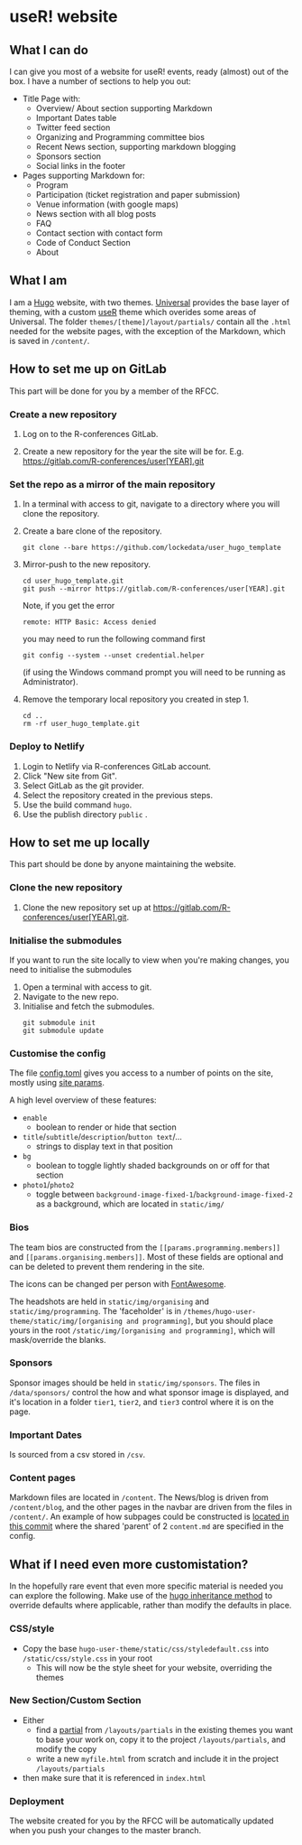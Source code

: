 # useR! website

## What I can do

I can give you most of a website for useR! events, ready (almost) out of the box. I have a number of sections to help you out:

* Title Page with:
    + Overview/ About section supporting Markdown
    + Important Dates table
    + Twitter feed section
    + Organizing and Programming committee bios
    + Recent News section, supporting markdown blogging
    + Sponsors section
    + Social links in the footer
* Pages supporting Markdown for:
    + Program
    + Participation (ticket registration and paper submission)
    + Venue information (with google maps)
    + News section with all blog posts
    + FAQ
    + Contact section with contact form 
    + Code of Conduct Section
    + About

## What I am
I am a [Hugo](//gohugo.io) website, with two themes. [Universal](https://github.com/devcows/hugo-universal-theme) provides the base layer of theming, with a custom [useR](https://github.com/lockedata/hugo-user-theme/) theme which overides some areas of Universal. The folder `themes/[theme]/layout/partials/` contain all the `.html` needed for the website pages, with the exception of the Markdown, which is saved in `/content/`.

## How to set me up on GitLab

This part will be done for you by a member of the RFCC.

### Create a new repository

1. Log on to the R-conferences GitLab.

2. Create a new repository for the year the site will be for. E.g. https://gitlab.com/R-conferences/user[YEAR].git

### Set the repo as a mirror of the main repository

1. In a terminal with access to git, navigate to a directory where you will clone the repository.

2. Create a bare clone of the repository.

    ```
    git clone --bare https://github.com/lockedata/user_hugo_template
    ```

3. Mirror-push to the new repository.
    
    ```
    cd user_hugo_template.git
    git push --mirror https://gitlab.com/R-conferences/user[YEAR].git
    ```
    Note, if you get the error 
    
    ```
    remote: HTTP Basic: Access denied
    ```
    
    you may need to run the following command first
    
    ```
    git config --system --unset credential.helper
    ```
    
    (if using the Windows command prompt you will need to be running as Administrator).

4. Remove the temporary local repository you created in step 1.

    ```
    cd ..
    rm -rf user_hugo_template.git
    ```
    
### Deploy to Netlify

1. Login to Netlify via R-conferences GitLab account.
2. Click "New site from Git".
3. Select GitLab as the git provider.
4. Select the repository created in the previous steps.
5. Use the build command `hugo`.
6. Use the publish directory `public`    .

## How to set me up locally

This part should be done by anyone maintaining the website.

### Clone the new repository

1. Clone the new repository set up at https://gitlab.com/R-conferences/user[YEAR].git.

### Initialise the submodules

If you want to run the site locally to view when you're making changes, you need to initialise the submodules

1. Open a terminal with access to git.
2. Navigate to the new repo.
3. Initialise and fetch the submodules.
    ```
    git submodule init
    git submodule update
    ```

### Customise the config

The file [config.toml](https://github.com/lockedata/user_hugo_template/blob/master/config.toml) gives you access to a number of points on the site, mostly using [site params](https://gohugo.io/variables/site/#the-site-params-variable).

A high level overview of these features:

* `enable` 
    + boolean to render or hide that section
* `title`/`subtitle`/`description`/`button text`/...
    + strings to display text in that position
* `bg`
    + boolean to toggle lightly shaded backgrounds on or off for that section
* `photo1`/`photo2`
    + toggle between `background-image-fixed-1`/`background-image-fixed-2` as a background, which are located in `static/img/`
### Bios

The team bios are constructed from the `[[params.programming.members]]` and `[[params.organising.members]]`. Most of these fields are optional and can be deleted to prevent them rendering in the site. 

The icons can be changed per person with [FontAwesome](https://fontawesome.com/).

The headshots are held in `static/img/organising` and `static/img/programming`. The 'faceholder' is in `/themes/hugo-user-theme/static/img/[organising and programming]`, but you should place yours in the root `/static/img/[organising and programming]`, which will mask/override the blanks.

### Sponsors

Sponsor images should be held in `static/img/sponsors`. The files in `/data/sponsors/` control the how and what sponsor image is displayed, and it's location in a folder `tier1`, `tier2`, and `tier3` control where it is on the page.

### Important Dates

Is sourced from a csv stored in `/csv`.

### Content pages

Markdown files are located in `/content`. The News/blog is driven from `/content/blog`, and the other pages in the navbar are driven from the files in `/content/`. An example of how subpages could be constructed is [located in this commit](https://github.com/lockedata/user_hugo_template/commit/211168db3cb975292fd1b8e399669b4c3b24cce0) where the shared 'parent' of 2 `content.md` are specified in the config.

## What if I need even more customistation?

In the hopefully rare event that even more specific material is needed you can explore the following. Make use of the [hugo inheritance method](https://gohugo.io/templates/lookup-order/#hugo-layouts-lookup-rules-with-theme) to override defaults where applicable, rather than modify the defaults in place.

### CSS/style

* Copy the base `hugo-user-theme/static/css/styledefault.css` into `/static/css/style.css` in your root
  + This will now be the style sheet for your website, overriding the themes
  
### New Section/Custom Section

* Either 
  + find a [partial](https://gohugo.io/templates/partials/) from `/layouts/partials` in the existing themes you want to base your work on, copy it to the project `/layouts/partials`, and modify the copy
  + write a new `myfile.html` from scratch and include it in the project `/layouts/partials`
* then make sure that it is referenced in `index.html`

### Deployment

The website created for you by the RFCC will be automatically updated when you push your changes to the master branch.
